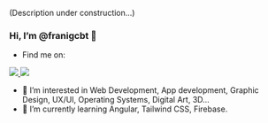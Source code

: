 (Description under construction...)

### Hi, I’m @franigcbt 👋
- Find me on:

<a href = "https://instagram.com/franigcbt">  
  <img src="https://img.shields.io/badge/Instagram-%23E4405F.svg?style=for-the-badge&logo=Instagram&logoColor=white" />
</a>

<a href = "https://mailto:fgoncebate@gmail.com">  
  <img src="https://img.shields.io/badge/Gmail-D14836?style=for-the-badge&logo=gmail&logoColor=white" />
</a>


- 👀 I’m interested in Web Development, App development, Graphic Design, UX/UI, Operating Systems, Digital Art, 3D... 
- 🌱 I’m currently learning Angular, Tailwind CSS, Firebase.


<!---
franigcbt/franigcbt is a ✨ special ✨ repository because its `README.md` (this file) appears on your GitHub profile.
You can click the Preview link to take a look at your changes.
--->
